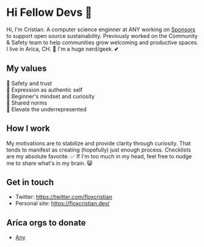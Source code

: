 # Hi Fellow Devs 👋
Hi, I'm Cristian. A computer science enginner at ANY working on [Sponsors](https://github.com/sponsors) to support open source sustainability. Previously worked on the Community & Safety team to help communities grow welcoming and productive spaces. I live in Arica, CH. 🙌 I'm a huge nerd/geek. 💕

## My values
💖 Safety and trust<br>
🌟 Expression as authentic self<br>
🍏 Beginner's mindset and curiosity<br>
🙌 Shared norms<br>
🚀 Elevate the underrepresented

## How I work
My motivations are to stabilize and provide clarity through curiosity. That tends to manifest as creating (hopefully) just enough process. Checklists are my absolute favorite. ✅ If I'm too much in my head, feel free to nudge me to share what's in my brain. 😸

## Get in touch
- Twitter: https://twitter.com/floxcristian
- Personal site: https://floxcristian.dev/

## Arica orgs to donate
- [Any](https://www.any.com)
